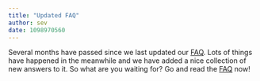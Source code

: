 ```yaml
---
title: "Updated FAQ"
author: sev
date: 1098970560
---
```


Several months have passed since we last updated our [FAQ](/faq/). Lots of things have happened in the meanwhile and we have added a nice collection of new answers to it. So what are you waiting for? Go and read the [FAQ](/faq/) now!
